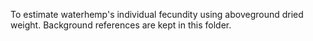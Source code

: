 To estimate waterhemp's individual fecundity using aboveground dried weight. Background references are kept in this folder.
